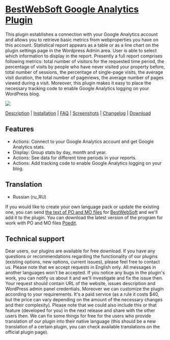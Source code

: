 <a href="http://bestwebsoft.com/plugin/bws-google-analytics/" target=_blank>BestWebSoft Google Analytics Plugin</a>
=============================================

This plugin establishes a connection with your Google Analytics account and allows you to retrieve basic metrics from webproperties you have on this account. Statistical report appears as a table or as a line chart on the plugin settings page in the Wordpress Admin area. User is able to select which information to display in the report. Presently a full report comprises following metrics: total number of visitors for the requested time period, the percentage of visits by people who have never visited your property before, total number of sessions, the percentage of single-page visits, the average visit duration, the total number of pageviews, the average number of pages viewed during a visit. Moreover, this plugin makes it easy to place the necessary tracking code to enable Google Analytics logging on your WordPress blog. 

<img src="http://bestwebsoft.com/wp-content/uploads/2014/03/google-analytics-banner-website.jpg" />

<a href="http://bestwebsoft.com/plugin/bws-google-analytics/#description" target=_blank>Description</a> | 
<a href="http://bestwebsoft.com/plugin/bws-google-analytics/#installation" target=_blank>Installation</a> | 
<a href="http://bestwebsoft.com/plugin/bws-google-analytics/#faq" target=_blank>FAQ</a> | 
<a href="http://bestwebsoft.com/plugin/bws-google-analytics/#screenshots" target=_blank>Screenshots</a> | 
<a href="http://bestwebsoft.com/plugin/bws-google-analytics/#changelog" target=_blank>Changelog</a> | 
<a href="http://bestwebsoft.com/plugin/bws-google-analytics/#download" target=_blank>Download</a>

Features
-----------------------------
* Actions: Connect to your Google Analytics account and get Google Analytics stats.
* Display: Group stats by day, month and year.
* Actions: See data for different time periods in your reports.
* Actions: Add tracking code to enable Google Analytics logging on your blog.


Translation
-----------------------------
* Russian (ru_RU)

If you would like to create your own language pack or update the existing one, you can send <a href="http://codex.wordpress.org/Translating_WordPress" target="_blank">the text of PO and MO files</a> for <a href="http://support.bestwebsoft.com" target="_blank">BestWebSoft</a> and we'll add it to the plugin. You can download the latest version of the program for work with PO and MO files  <a href="http://www.poedit.net/download.php" target="_blank">Poedit</a>.


Technical support
-----------------------------
Dear users, our plugins are available for free download. If you have any questions or recommendations regarding the functionality of our plugins (existing options, new options, current issues), please feel free to contact us. Please note that we accept requests in English only. All messages in another languages won't be accepted. If you notice any bugs in the plugin's work, you can notify us about it and we'll investigate and fix the issue then. Your request should contain URL of the website, issues description and WordPress admin panel credentials. Moreover we can customize the plugin according to your requirements. It's a paid service (as a rule it costs $40, but the price can vary depending on the amount of the necessary changes and their complexity). Please note that we could also include this or that feature (developed for you) in the next release and share with the other users then. We can fix some things for free for the users who provide translation of our plugin into their native language (this should be a new translation of a certain plugin, you can check available translations on the official plugin page).
